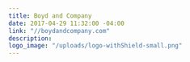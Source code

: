 ```yaml
---
title: Boyd and Company
date: 2017-04-29 11:32:00 -04:00
link: "//boydandcompany.com"
description: 
logo_image: "/uploads/logo-withShield-small.png"
---
```


